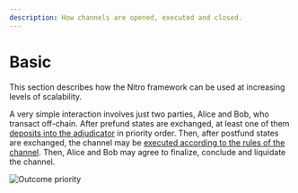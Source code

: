 ```yaml
---
description: How channels are opened, executed and closed.
---
```


# Basic

This section describes how the Nitro framework can be used at increasing levels of scalability.

A very simple interaction involves just two parties, Alice and Bob, who transact off-chain. After prefund states are exchanged, at least one of them [deposits into the adjudicator](../protocol-tutorial/0060-funding-a-channel.md) in priority order. Then, after postfund states are exchanged, the channel may be [executed according to the rules of the channel](../protocol-tutorial/0020-execution-rules.md). Then, Alice and Bob may agree to finalize, conclude and liquidate the channel.

![Outcome priority](./basic-user-flow.png)

<!-- fontawesome f182 Alice
fontawesome f183 Bob
fontawesome f0e3 Adjudicator #red

group prefunding
Alice-#purple>Bob: create channel
Alice<#purple-Bob: join channel
end
Alice-#red>Adjudicator: deposit
Bob-#red>Adjudicator: deposit
group postfunding
Alice-#purple>Bob: confirm deposits
Alice<#purple-Bob: confirm deposits
end
group running
Alice-#purple>Bob: update
Bob-#purple>Alice: countersign
Alice-#purple>Bob: update
Bob-#purple>Alice: countersign
end
group finalizing
Alice-#purple>Bob: finalize channel
Alice<#purple-Bob: agree
end
Alice-#red>Adjudicator: concludeAndTransferAll -->
